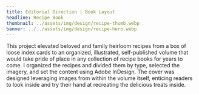 ```yaml
---
title: Editorial Direction | Book Layout
headline: Recipe Book
thumbnail: ../assets/img/design/recipe-thumb.webp
banner: ../../assets/img/design/recipe-hero.webp
---
```


This project elevated beloved and family heirloom recipes from a box of loose index cards to an organized, illustrated, self-published volume that would take pride of place in any collection of recipe books for years to come. I organized the recipes and divided them by type, selected the imagery, and set the content using Adobe InDesign. The cover was designed leveraging images from within the volume itself, enticing readers to look inside and try their hand at recreating the delicious treats inside.
